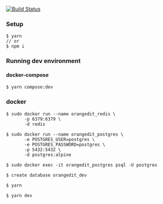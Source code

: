 [![Build Status](https://travis-ci.org/PoorlyDefinedBehaviour/orangedit.svg?branch=master)](https://travis-ci.org/PoorlyDefinedBehaviour/orangedit)

### Setup

```terminal
$ yarn
// or
$ npm i
```

### Running dev environment

#### docker-compose

```terminal
$ yarn compose:dev
```

### docker

```terminal
$ sudo docker run --name orangedit_redis \
       -p 6379:6379 \
       -d redis

$ sudo docker run --name orangedit_postgres \
       -e POSTGRES_USER=postgres \
       -e POSTGRES_PASSWORD=postgres \
       -p 5432:5432 \
       -d postgres:alpine

$ sudo docker exec -it orangedit_postgres psql -U postgres

$ create database orangedit_dev

$ yarn

$ yarn dev
```
